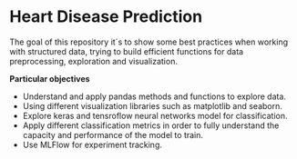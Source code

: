 # Heart Disease Prediction
The goal of this repository it´s to show some best practices when working with structured data, trying to build efficient functions for data preprocessing, exploration and visualization.

**Particular objectives**

* Understand and apply pandas methods and functions to explore data.
* Using different visualization libraries such as matplotlib and seaborn.
* Explore keras and tensroflow neural networks model for classification.
* Apply different classification metrics in order to fully understand the capacity and performance of the model to train.
* Use MLFlow for experiment tracking.
